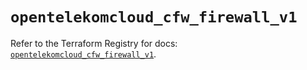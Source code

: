 # `opentelekomcloud_cfw_firewall_v1`

Refer to the Terraform Registry for docs: [`opentelekomcloud_cfw_firewall_v1`](https://registry.terraform.io/providers/opentelekomcloud/opentelekomcloud/1.36.48/docs/resources/cfw_firewall_v1).
